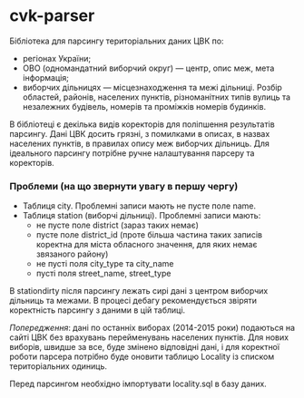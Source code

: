 # cvk-parser

Бібліотека для парсингу територіальних даних ЦВК по:
- регіонах України;
- ОВО (одномандатний виборчий округ) — центр, опис меж, мета інформація;
- виборчих дільницях — місцезнаходження та межі дільниці. Розбір областей, районів, населених пунктів, різноманітних типів вулиць та незалежних будівель, номерів та проміжків номерів будинків.

В бібліотеці є декілька видів коректорів для поліпшення результатів парсингу. Дані ЦВК досить грязні, з помилками в описах, в назвах населених пунктів, в правилах опису меж виборчих дільниць. Для ідеального парсингу потрібне ручне налаштування парсеру та коректорів.

### Проблеми (на що звернути увагу в першу чергу)
- Таблиця city. Проблемні записи мають не пусте поле name.
- Таблиця station (виборчі дільниці). Проблемні записи мають:
  + не пусте поле district (зараз таких немає)
  + пусте поле district_id (проте більша частина таких записів коректна для міста обласного значення, для яких немає звязаного району)
  + не пусті поля city_type та city_name
  + пусті поля street_name, street_type

В stationdirty після парсингу лежать сирі дані з центром виборчих дільниць та межами. В процесі дебагу рекомендується звіряти коректність парсингу з даними в цій таблиці.

_Попередження_: дані по останніх виборах (2014-2015 роки) подаються на сайті ЦВК без врахувань перейменувань населених пунктів. Для нових виборів, швидше за все, буде змінено відповідні дані, і для коректної роботи парсера потрібно буде оновити таблицю Locality із списком територіальних одиниць.

Перед парсингом необхідно імпортувати locality.sql в базу даних.
